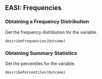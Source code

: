 
## EASI: Frequencies

###  Obtaining a Frequency Distribution

Get the frequency distribution for the variable.

```{r}
describeFrequencies(Outcome)
```

### Obtaining Summary Statistics

Get the percentiles for the variable.

```{r}
describePercentiles(Outcome)
```
